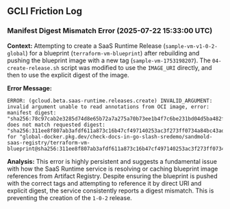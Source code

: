 ## GCLI Friction Log

### Manifest Digest Mismatch Error (2025-07-22 15:33:00 UTC)

**Context:**
Attempting to create a SaaS Runtime Release (`sample-vm-v1-0-2-global`) for a blueprint (`terraform-vm-blueprint`) after rebuilding and pushing the blueprint image with a new tag (`sample-vm-1753198207`). The `04-create-release.sh` script was modified to use the `IMAGE_URI` directly, and then to use the explicit digest of the image.

**Error Message:**
```
ERROR: (gcloud.beta.saas-runtime.releases.create) INVALID_ARGUMENT: invalid argument unable to read annotations from OCI image, error: manifest digest: "sha256:78c97cab2e3285d74d8e65b72a7a275a70b73ee1b4f7c6be231bd04d5ba482f8" does not match requested digest: "sha256:311ee8f807ab3afdf611a873c16b47cf497140253ac3f273ff0734a84bc43ada" for "global-docker.pkg.dev/check-docs-in-go-slash-sredemo/sandmold-saas-registry/terraform-vm-blueprint@sha256:311ee8f807ab3afdf611a873c16b47cf497140253ac3f273ff0734a84bc43ada"
```

**Analysis:**
This error is highly persistent and suggests a fundamental issue with how the SaaS Runtime service is resolving or caching blueprint image references from Artifact Registry. Despite ensuring the blueprint is pushed with the correct tags and attempting to reference it by direct URI and explicit digest, the service consistently reports a digest mismatch. This is preventing the creation of the `1-0-2` release.
